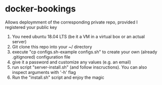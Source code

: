 # docker-bookings
Allows deploymment of the corresponding private repo, provided I registered your public key

1. You need ubuntu 18.04 LTS (be it a VM in a virtual box or an actual server)
2. Git clone this repo into your ~/ directory
3. execute "cp configs.sh-example configs.sh" to create your own (already .gitignored) configuration file
4. give it a password and customize any values (e.g. an email)
5. run script "server-install.sh" (and follow inscructions). You can also inspect arguments with '-h' flag
6. Run the "install.sh" script and enjoy the magic
